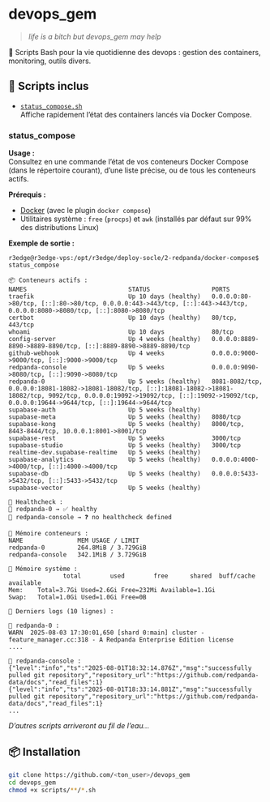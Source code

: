 # devops_gem

> *life is a bitch but devops_gem may help*

💎 Scripts Bash pour la vie quotidienne des devops : gestion des containers, monitoring, outils divers.

## 🚀 Scripts inclus

- [`status_compose.sh`](./scripts/status_compose.sh)  
  Affiche rapidement l’état des containers lancés via Docker Compose.

### status_compose

**Usage :**  
Consultez en une commande l’état de vos conteneurs Docker Compose (dans le répertoire courant), d’une liste précise, ou de tous les conteneurs actifs.

**Prérequis :**
- [Docker](https://docs.docker.com/get-docker/) (avec le plugin `docker compose`)
- Utilitaires système : `free` (`procps`) et `awk` (installés par défaut sur 99% des distributions Linux)

**Exemple de sortie :**

```shell
r3edge@r3edge-vps:/opt/r3edge/deploy-socle/2-redpanda/docker-compose$ status_compose

📦 Conteneurs actifs :
NAMES                            STATUS                 PORTS
traefik                          Up 10 days (healthy)   0.0.0.0:80->80/tcp, [::]:80->80/tcp, 0.0.0.0:443->443/tcp, [::]:443->443/tcp, 0.0.0.0:8080->8080/tcp, [::]:8080->8080/tcp
certbot                          Up 10 days (healthy)   80/tcp, 443/tcp
whoami                           Up 10 days             80/tcp
config-server                    Up 4 weeks (healthy)   0.0.0.0:8889-8890->8889-8890/tcp, [::]:8889-8890->8889-8890/tcp
github-webhook                   Up 4 weeks             0.0.0.0:9000->9000/tcp, [::]:9000->9000/tcp
redpanda-console                 Up 5 weeks             0.0.0.0:9090->8080/tcp, [::]:9090->8080/tcp
redpanda-0                       Up 5 weeks (healthy)   8081-8082/tcp, 0.0.0.0:18081-18082->18081-18082/tcp, [::]:18081-18082->18081-18082/tcp, 9092/tcp, 0.0.0.0:19092->19092/tcp, [::]:19092->19092/tcp, 0.0.0.0:19644->9644/tcp, [::]:19644->9644/tcp
supabase-auth                    Up 5 weeks (healthy)
supabase-meta                    Up 5 weeks (healthy)   8080/tcp
supabase-kong                    Up 5 weeks (healthy)   8000/tcp, 8443-8444/tcp, 10.0.0.1:8001->8001/tcp
supabase-rest                    Up 5 weeks             3000/tcp
supabase-studio                  Up 5 weeks (healthy)   3000/tcp
realtime-dev.supabase-realtime   Up 5 weeks (healthy)
supabase-analytics               Up 5 weeks (healthy)   0.0.0.0:4000->4000/tcp, [::]:4000->4000/tcp
supabase-db                      Up 5 weeks (healthy)   0.0.0.0:5433->5432/tcp, [::]:5433->5432/tcp
supabase-vector                  Up 5 weeks (healthy)

🧪 Healthcheck :
🔹 redpanda-0 → ✅ healthy
🔹 redpanda-console → ❓ no healthcheck defined

🧠 Mémoire conteneurs :
NAME               MEM USAGE / LIMIT
redpanda-0         264.8MiB / 3.729GiB
redpanda-console   342.1MiB / 3.729GiB

🧠 Mémoire système :
               total        used        free      shared  buff/cache   available
Mem:    Total=3.7Gi Used=2.6Gi Free=232Mi Available=1.1Gi
Swap:   Total=1.0Gi Used=1.0Gi Free=0B

🧾 Derniers logs (10 lignes) :

🔸 redpanda-0 :
WARN  2025-08-03 17:30:01,650 [shard 0:main] cluster - feature_manager.cc:318 - A Redpanda Enterprise Edition license
....

🔸 redpanda-console :
{"level":"info","ts":"2025-08-01T18:32:14.876Z","msg":"successfully pulled git repository","repository_url":"https://github.com/redpanda-data/docs","read_files":1}
{"level":"info","ts":"2025-08-01T18:33:14.881Z","msg":"successfully pulled git repository","repository_url":"https://github.com/redpanda-data/docs","read_files":1}
...
```

*D’autres scripts arriveront au fil de l’eau…*

## 📦 Installation

```bash
git clone https://github.com/<ton_user>/devops_gem
cd devops_gem
chmod +x scripts/**/*.sh
